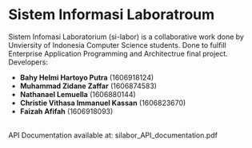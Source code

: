 # Sistem Informasi Laboratroum
Sistem Infomasi Laboratorium (si-labor) is a collaborative work done by Unviersity of Indonesia Computer Science students. Done to fulfill Enterprise Application Programming and Architectrue final project.
<br>
Developers:
- **Bahy Helmi Hartoyo Putra** (1606918124)
- **Muhammad Zidane Zaffar** (1606874583)
- **Nathanael Lemuella** (1606880144)
- **Christie Vithasa Immanuel Kassan** (1606823670)
- **Faizah Afifah** (1606918093)
<br>
API Documentation available at: silabor_API_documentation.pdf

